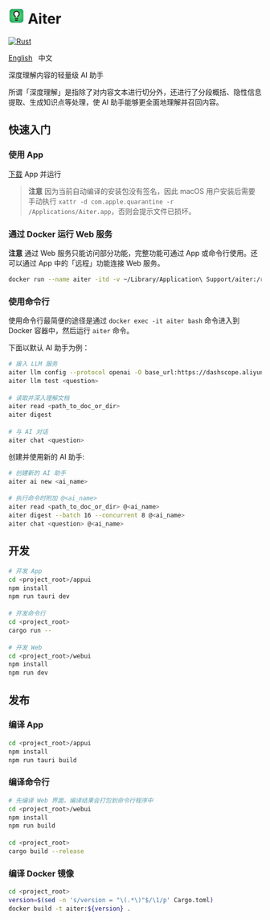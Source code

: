 # ![](logo.png) Aiter

[![Rust](https://github.com/vvlookman/aiter/actions/workflows/build.yml/badge.svg)](https://github.com/vvlookman/aiter/actions/workflows/build.yml)

[English](README.md) &nbsp; 中文

深度理解内容的轻量级 AI 助手

所谓「深度理解」是指除了对内容文本进行切分外，还进行了分段概括、隐性信息提取、生成知识点等处理，使 AI 助手能够更全面地理解并召回内容。

## 快速入门

### 使用 App

[下载](https://github.com/vvlookman/aiter/releases) App 并运行

> **注意** 因为当前自动编译的安装包没有签名，因此 macOS 用户安装后需要手动执行 `xattr -d com.apple.quarantine -r /Applications/Aiter.app`，否则会提示文件已损坏。

### 通过 Docker 运行 Web 服务

**注意** 通过 Web 服务只能访问部分功能，完整功能可通过 App 或命令行使用。还可以通过 App 中的「远程」功能连接 Web 服务。

```sh
docker run --name aiter -itd -v ~/Library/Application\ Support/aiter:/root/.local/share/aiter -p 6868:6868 vvlookman/aiter
```

### 使用命令行

使用命令行最简便的途径是通过 `docker exec -it aiter bash` 命令进入到 Docker 容器中，然后运行 `aiter` 命令。

下面以默认 AI 助手为例：

```sh
# 接入 LLM 服务
aiter llm config --protocol openai -O base_url:https://dashscope.aliyuncs.com/compatible-mode/v1 -O api_key:sk-xxx -O model:qwen-max-latest qwen
aiter llm test <question>

# 读取并深入理解文档
aiter read <path_to_doc_or_dir>
aiter digest

# 与 AI 对话
aiter chat <question>
```

创建并使用新的 AI 助手:

```sh
# 创建新的 AI 助手
aiter ai new <ai_name>

# 执行命令时附加 @<ai_name>
aiter read <path_to_doc_or_dir> @<ai_name>
aiter digest --batch 16 --concurrent 8 @<ai_name>
aiter chat <question> @<ai_name>
```

## 开发

```sh
# 开发 App
cd <project_root>/appui
npm install
npm run tauri dev

# 开发命令行
cd <project_root>
cargo run --

# 开发 Web
cd <project_root>/webui
npm install
npm run dev
```

## 发布

### 编译 App

```sh
cd <project_root>/appui
npm install
npm run tauri build
```

### 编译命令行

```sh
# 先编译 Web 界面，编译结果会打包到命令行程序中
cd <project_root>/webui
npm install
npm run build

cd <project_root>
cargo build --release
```

### 编译 Docker 镜像

```sh
cd <project_root>
version=$(sed -n 's/version = "\(.*\)"$/\1/p' Cargo.toml)
docker build -t aiter:${version} .
```
